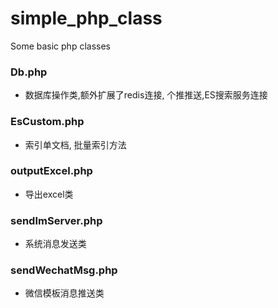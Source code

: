 # simple_php_class
Some basic php classes

### Db.php
* 数据库操作类,额外扩展了redis连接, 个推推送,ES搜索服务连接

### EsCustom.php 
* 索引单文档, 批量索引方法

### outputExcel.php
* 导出excel类

### sendImServer.php
* 系统消息发送类

### sendWechatMsg.php
* 微信模板消息推送类
